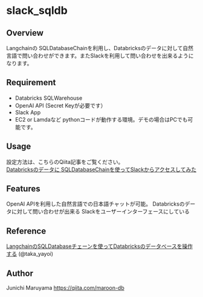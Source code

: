 # slack_sqldb

## Overview
Langchainの SQLDatabaseChainを利用し、Databricksのデータに対して自然言語で問い合わせができます。またSlackを利用して問い合わせを出来るようになります。

## Requirement
- Databricks SQLWarehouse　　
- OpenAI API (Secret Keyが必要です）
- Slack App
- EC2 or Lamdaなど pythonコードが動作する環境。デモの場合はPCでも可能です。

## Usage
設定方法は、こちらのQiita記事をご覧ください。<br>
[Databricksのデータに SQLDatabaseChainを使ってSlackからアクセスしてみた](https://qiita.com/maroon-db/ed862592efb65b06d2a9)

## Features
OpenAI APIを利用した自然言語での日本語チャットが可能。
Databricksのデータに対して問い合わせが出来る
Slackをユーザーインターフェースにしている

## Reference
[LangchainのSQLDatabaseチェーンを使ってDatabricksのデータベースを操作する](https://qiita.com/taka_yayoi/items/164d195efb5e2625b832) (@taka_yayoi)

## Author
Junichi Maruyama
https://qiita.com/maroon-db

